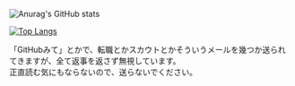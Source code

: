 ![Anurag's GitHub stats](https://github-readme-stats.vercel.app/api?username=yamagami2211&count_private=true&show_icons=true&theme=cobalt)

[![Top Langs](https://github-readme-stats.vercel.app/api/top-langs/?username=yamagami2211)](https://github.com/anuraghazra/github-readme-stats)

「GitHubみて」とかで、転職とかスカウトとかそういうメールを幾つか送られてきますが、全て返事を返さず無視しています。  
正直読む気にもならないので、送らないでください。
